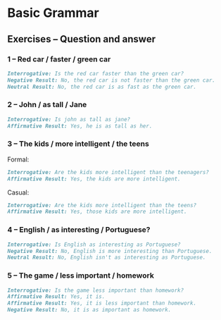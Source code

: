 # Basic Grammar

## Exercises – Question and answer

### 1 – Red car / faster / green car

```markdown
Interrogative: Is the red car faster than the green car?
Negative Result: No, the red car is not faster than the green car.
Neutral Result: No, the red car is as fast as the green car.
```

### 2 – John / as tall / Jane

```markdown
Interrogative: Is john as tall as jane?
Affirmative Result: Yes, he is as tall as her.
```

### 3 – The kids / more intelligent / the teens

Formal:

```markdown
Interrogative: Are the kids more intelligent than the teenagers?
Affirmative Result: Yes, the kids are more intelligent.
```

Casual:

```markdown
Interrogative: Are the kids more intelligent than the teens?
Affirmative Result: Yes, those kids are more intelligent.
```

### 4 – English / as interesting / Portuguese?

```markdown
Interrogative: Is English as interesting as Portuguese?
Negative Result: No, English is more interesting than Portuguese.
Neutral Result: No, English isn't as interesting as Portuguese.
```

### 5 – The game / less important / homework

```markdown
Interrogative: Is the game less important than homework?
Affirmative Result: Yes, it is.
Affirmative Result: Yes, it is less important than homework.
Negative Result: No, it is as important as homework.
```
